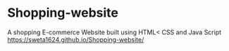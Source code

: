 # Shopping-website
A shopping E-commerce Website built using HTML&lt; CSS and Java Script
https://sweta1624.github.io/Shopping-website/
